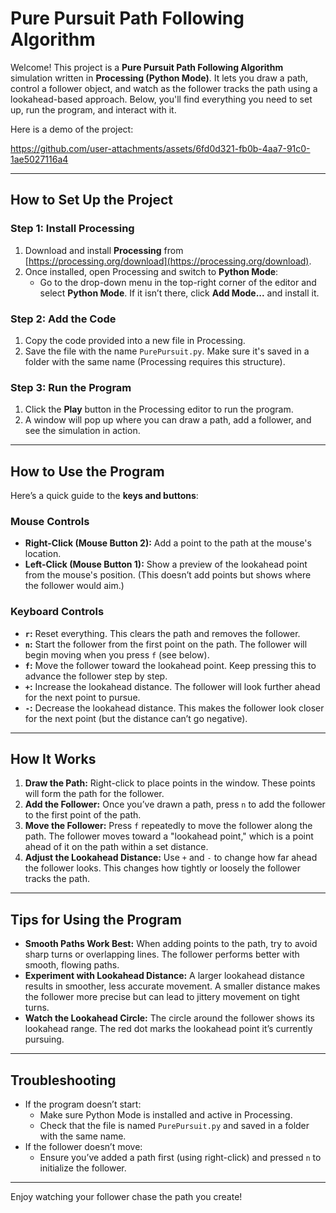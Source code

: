 # **Pure Pursuit Path Following Algorithm**

Welcome! This project is a **Pure Pursuit Path Following Algorithm** simulation written in **Processing (Python Mode)**. It lets you draw a path, control a follower object, and watch as the follower tracks the path using a lookahead-based approach. Below, you'll find everything you need to set up, run the program, and interact with it.

Here is a demo of the project:

https://github.com/user-attachments/assets/6fd0d321-fb0b-4aa7-91c0-1ae5027116a4

---

## **How to Set Up the Project**

### **Step 1: Install Processing**
1. Download and install **Processing** from [https://processing.org/download](https://processing.org/download).
2. Once installed, open Processing and switch to **Python Mode**:
   - Go to the drop-down menu in the top-right corner of the editor and select **Python Mode**. If it isn’t there, click **Add Mode...** and install it.

### **Step 2: Add the Code**
1. Copy the code provided into a new file in Processing.
2. Save the file with the name `PurePursuit.py`. Make sure it's saved in a folder with the same name (Processing requires this structure).

### **Step 3: Run the Program**
1. Click the **Play** button in the Processing editor to run the program.
2. A window will pop up where you can draw a path, add a follower, and see the simulation in action.

---

## **How to Use the Program**

Here’s a quick guide to the **keys and buttons**:

### **Mouse Controls**
- **Right-Click (Mouse Button 2):** Add a point to the path at the mouse's location.
- **Left-Click (Mouse Button 1):** Show a preview of the lookahead point from the mouse's position. (This doesn’t add points but shows where the follower would aim.)

### **Keyboard Controls**
- **`r`:** Reset everything. This clears the path and removes the follower.
- **`n`:** Start the follower from the first point on the path. The follower will begin moving when you press `f` (see below).
- **`f`:** Move the follower toward the lookahead point. Keep pressing this to advance the follower step by step.
- **`+`:** Increase the lookahead distance. The follower will look further ahead for the next point to pursue.
- **`-`:** Decrease the lookahead distance. This makes the follower look closer for the next point (but the distance can’t go negative).

---

## **How It Works**
1. **Draw the Path:** Right-click to place points in the window. These points will form the path for the follower.
2. **Add the Follower:** Once you’ve drawn a path, press `n` to add the follower to the first point of the path.
3. **Move the Follower:** Press `f` repeatedly to move the follower along the path. The follower moves toward a "lookahead point," which is a point ahead of it on the path within a set distance.
4. **Adjust the Lookahead Distance:** Use `+` and `-` to change how far ahead the follower looks. This changes how tightly or loosely the follower tracks the path.

---

## **Tips for Using the Program**
- **Smooth Paths Work Best:** When adding points to the path, try to avoid sharp turns or overlapping lines. The follower performs better with smooth, flowing paths.
- **Experiment with Lookahead Distance:** A larger lookahead distance results in smoother, less accurate movement. A smaller distance makes the follower more precise but can lead to jittery movement on tight turns.
- **Watch the Lookahead Circle:** The circle around the follower shows its lookahead range. The red dot marks the lookahead point it’s currently pursuing.

---

## **Troubleshooting**
- If the program doesn’t start:
  - Make sure Python Mode is installed and active in Processing.
  - Check that the file is named `PurePursuit.py` and saved in a folder with the same name.
- If the follower doesn’t move:
  - Ensure you’ve added a path first (using right-click) and pressed `n` to initialize the follower.

---

Enjoy watching your follower chase the path you create!
